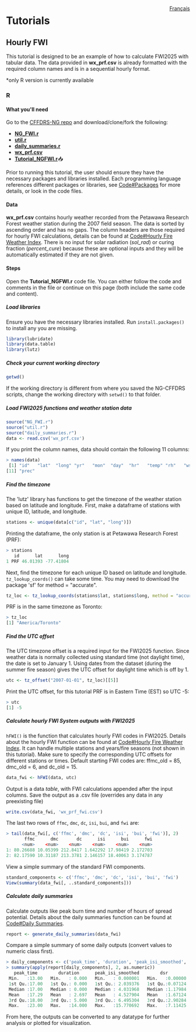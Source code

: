 <a href="https://cffdrs.github.io/website_fr/tutoriels/" target="_self" style="float: right;"> Français </a>

# Tutorials

## Hourly FWI
This tutorial is designed to be an example of how to calculate FWI2025 with tabular data.  The data provided in **wx_prf.csv** is already formatted with the required column names and is in a sequential hourly format.  

\*only R version is currently available

### R

#### What you'll need

Go to the [CFFDRS-NG repo](https://github.com/nrcan-cfs-fire/cffdrs-ng/tree/main) and download/clone/fork the following: 

- [**NG_FWI.r**](https://github.com/nrcan-cfs-fire/cffdrs-ng/blob/main/NG_FWI.r)
- [**util.r**](https://github.com/nrcan-cfs-fire/cffdrs-ng/blob/main/util.r)
- [**daily_summaries.r**](https://github.com/nrcan-cfs-fire/cffdrs-ng/blob/main/daily_summaries.R)
- [**wx_prf.csv**](https://github.com/nrcan-cfs-fire/cffdrs-ng/blob/main/data/wx_prf.csv)
- [**Tutorial_NGFWI.r**](tutorials/Tutorial_NGFWI.R)📥

Prior to running this tutorial, the user should ensure they have the necessary packages and libraries installed.  Each programming language references different packages or libraries, see 
<a href="../code/#packages" target="_self">Code#Packages</a>
for more details, or look in the code files.

#### Data
**wx_prf.csv** contains hourly weather recorded from the Petawawa Research Forest weather station during the 2007 field season. The data is sorted by ascending order and has no gaps. The column headers are those required for hourly FWI calculations, details can be found at 
<a href="../code/#hourly-fire-weather-index" target="_self">Code#Hourly Fire Weather Index</a>. 
There is no input for solar radiation (*sol_rad*) or curing fraction (*percent_cure*) because these are optional inputs and they will be automatically estimated if they are not given.

#### Steps
Open the **Tutorial_NGFWI.r** code file. You can either follow the code and comments in the file or continue on this page (both include the same code and content).

##### Load libraries
Ensure you have the necessary libraries installed. Run `install.packages()` to install any you are missing.
```r
library(lubridate)
library(data.table)
library(lutz)
```
##### Check your current working directory
```r
getwd()
```
If the working directory is different from where you saved the NG-CFFDRS scripts, change the working directory with `setwd()` to that folder.

##### Load FWI2025 functions and weather station data
```r
source("NG_FWI.r")
source("util.r")
source("daily_summaries.r")
data <- read.csv('wx_prf.csv')
```

If you print the column names, data should contain the following 11 columns:

```r
> names(data)
 [1] "id"   "lat"  "long" "yr"   "mon"  "day"  "hr"   "temp" "rh"   "ws" 
[11] "prec"
```

##### Find the timezone
The 'lutz' library has functions to get the timezone of the weather station based on latitude and longitude. First, make a dataframe of stations with unique ID, latitude, and longitude.

```r
stations <- unique(data[c("id", "lat", "long")])
```
Printing the dataframe, the only station is at Petawawa Research Forest (PRF):

```r
> stations
   id      lat      long
1 PRF 46.01393 -77.41804
```

Next, find the timezone for each unique ID based on latitude and longitude. `tz_lookup_coords()` can take some time. You may need to download the package 'sf' for method = "accurate".

```r
tz_loc <- tz_lookup_coords(stations$lat, stations$long, method = "accurate")
```

PRF is in the same timezone as Toronto:

```r
> tz_loc
[1] "America/Toronto"
```

##### Find the UTC offset
The UTC timezone offset is a required input for the FWI2025 function. Since weather data is normally collected using standard time (not daylight time), the date is set to January 1. Using dates from the dataset (during the summer fire season) gives the UTC offset for daylight time which is off by 1.

```r
utc <- tz_offset("2007-01-01", tz_loc)[[5]]
```

Print the UTC offset, for this tutorial PRF is in Eastern Time (EST) so UTC -5:

```r
> utc
[1] -5
```

##### Calculate hourly FWI System outputs with FWI2025
`hFWI()` is the function that calculates hourly FWI codes in FWI2025. Details about the hourly FWI function can be found at
<a href="../code/#hourly-fire-weather-index" target="_self">Code#Hourly Fire Weather Index</a>.
It can handle multiple stations and years/fire seasons (not shown in this tutorial). Make sure to specify the corresponding UTC offsets for different stations or times. Default starting FWI codes are: ffmc_old = 85, dmc_old = 6, and dc_old = 15.

```r
data_fwi <- hFWI(data, utc)
```

Output is a data *table*, with FWI calculations appended after the input columns. Save the output as a .csv file (overrides any data in any preexisting file)

```r
write.csv(data_fwi, 'wx_prf_fwi.csv')
```

The last two rows of `ffmc`, `dmc`, `dc`, `isi`, `bui`, and `fwi` are:

```r
> tail(data_fwi[, c('ffmc', 'dmc', 'dc', 'isi', 'bui', 'fwi')], 2)
       ffmc      dmc       dc      isi      bui      fwi
      <num>    <num>    <num>    <num>    <num>    <num>
1: 80.26688 10.05399 212.8417 1.642292 17.98419 2.172703
2: 82.17590 10.31187 213.3781 2.146157 18.40063 3.174787
```

View a simple summary of the standard FWI components.

```r
standard_components <- c('ffmc', 'dmc', 'dc', 'isi', 'bui', 'fwi')
View(summary(data_fwi[, ..standard_components]))
```

##### Calculate daily summaries
Calculate outputs like peak burn time and number of hours of spread potential. Details about the daily summaries function can be found at 
<a href="../code/#daily-summaries" target="_self">Code#Daily Summaries</a>.

```r
report <- generate_daily_summaries(data_fwi)
```

Compare a simple summary of some daily outputs (convert values to numeric class first).

```r
> daily_components <- c('peak_time', 'duration', 'peak_isi_smoothed', 'dsr')
> summary(apply(report[daily_components], 2, as.numeric))
   peak_time        duration      peak_isi_smoothed        dsr
 Min.   :13.00   Min.   : 0.000   Min.   : 0.000001   Min.   :0.00000    
 1st Qu.:17.00   1st Qu.: 0.000   1st Qu.: 2.039376   1st Qu.:0.07124    
 Median :17.00   Median : 0.000   Median : 4.031968   Median :1.17984    
 Mean   :17.29   Mean   : 2.697   Mean   : 4.527904   Mean   :1.67124    
 3rd Qu.:18.00   3rd Qu.: 5.000   3rd Qu.: 6.495304   3rd Qu.:2.90284    
 Max.   :23.00   Max.   :14.000   Max.   :15.770692   Max.   :7.11425
```

From here, the outputs can be converted to any datatype for further analysis or plotted for visualization.
